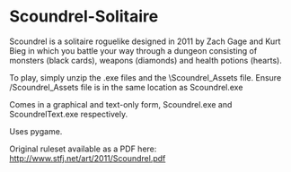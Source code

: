 # Scoundrel-Solitaire
Scoundrel is a solitaire roguelike designed in 2011 by Zach Gage and Kurt Bieg in which you battle your way through a dungeon consisting of monsters (black cards), weapons (diamonds) and health potions (hearts).

To play, simply unzip the .exe files and the \Scoundrel_Assets file. 
Ensure /Scoundrel_Assets file is in the same location as Scoundrel.exe

Comes in a graphical and text-only form, Scoundrel.exe and ScoundrelText.exe respectively.

Uses pygame.

Original ruleset available as a PDF here: http://www.stfj.net/art/2011/Scoundrel.pdf
